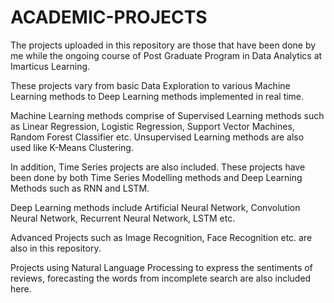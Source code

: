 # ACADEMIC-PROJECTS
The projects uploaded in this repository are those that have been done by me while the ongoing course of Post Graduate Program in Data Analytics at Imarticus Learning.

These projects vary from basic Data Exploration to various Machine Learning methods to Deep Learning methods implemented in real time.

Machine Learning methods comprise of Supervised Learning methods such as Linear Regression, Logistic Regression, Support Vector Machines, Random Forest Classifier etc. Unsupervised Learning methods are also used like K-Means Clustering.

In addition, Time Series projects are also included. These projects have been done by both Time Series Modelling methods and Deep Learning Methods such as RNN and LSTM.

Deep Learning methods include Artificial Neural Network, Convolution Neural Network, Recurrent Neural Network, LSTM etc.

Advanced Projects such as Image Recognition, Face Recognition etc. are also in this repository.

Projects using Natural Language Processing to express the sentiments of reviews, forecasting the words from incomplete search are also included here.
